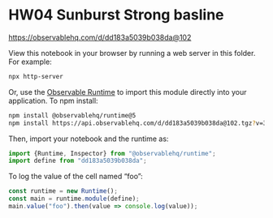 # HW04 Sunburst Strong basline

https://observablehq.com/d/dd183a5039b038da@102

View this notebook in your browser by running a web server in this folder. For
example:

~~~sh
npx http-server
~~~

Or, use the [Observable Runtime](https://github.com/observablehq/runtime) to
import this module directly into your application. To npm install:

~~~sh
npm install @observablehq/runtime@5
npm install https://api.observablehq.com/d/dd183a5039b038da@102.tgz?v=3
~~~

Then, import your notebook and the runtime as:

~~~js
import {Runtime, Inspector} from "@observablehq/runtime";
import define from "dd183a5039b038da";
~~~

To log the value of the cell named “foo”:

~~~js
const runtime = new Runtime();
const main = runtime.module(define);
main.value("foo").then(value => console.log(value));
~~~
